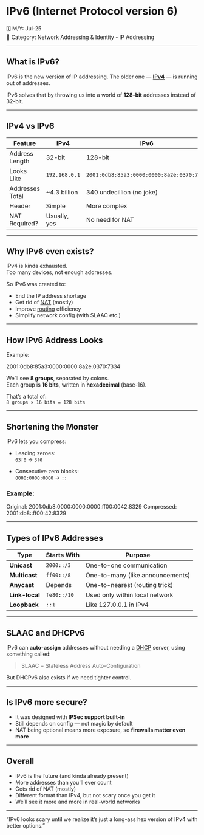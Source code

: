 # IPv6 (Internet Protocol version 6)

🗓️ M/Y: Jul-25  
📂 Category: Network Addressing & Identity - IP Addressing 

---

## What is IPv6?

IPv6 is the new version of IP addressing. The older one — [**IPv4**](https://github.com/orze4r/Networking-Journey/blob/main/5.%20Network%20Addressing%20%26%20Identity/5.1%20-%20IP%20Addressing/5.1.1%20-%20IPv4%20Address.md) — is running out of addresses.

IPv6 solves that by throwing us into a world of **128-bit** addresses instead of 32-bit.

---

##  IPv4 vs IPv6

| Feature       | IPv4                | IPv6                                   |
|---------------|---------------------|----------------------------------------|
| Address Length | 32-bit              | 128-bit                                |
| Looks Like     | `192.168.0.1`       | `2001:0db8:85a3:0000:0000:8a2e:0370:7334` |
| Addresses Total | ~4.3 billion        | 340 undecillion (no joke)              |
| Header         | Simple              | More complex                           |
| NAT Required?  | Usually, yes        | No need for NAT                        |

---

## Why IPv6 even exists?

IPv4 is kinda exhausted.  
Too many devices, not enough addresses.

So IPv6 was created to:
- End the IP address shortage
- Get rid of [NAT](https://github.com/orze4r/Networking-Journey/blob/main/5.%20Network%20Addressing%20%26%20Identity/5.1%20-%20IP%20Addressing/5.1.8%20-%20NAT%20%26%20CGNAT.md) (mostly)
- Improve [routing](https://github.com/orze4r/Networking-Journey/blob/main/8.%20Other%20Network%20Services%20%26%20Practical%20Concepts/Routing.md) efficiency
- Simplify network config (with SLAAC etc.)

---

## How IPv6 Address Looks

Example:

2001:0db8:85a3:0000:0000:8a2e:0370:7334

We’ll see **8 groups**, separated by colons.  
Each group is **16 bits**, written in **hexadecimal** (base-16).

That’s a total of:  
`8 groups × 16 bits = 128 bits`

---

## Shortening the Monster

IPv6 lets you compress:

- Leading zeroes:  
  `03f0` → `3f0`

- Consecutive zero blocks:  
  `0000:0000:0000` → `::`

### Example:

Original:     2001:0db8:0000:0000:0000:ff00:0042:8329
Compressed:   2001:db8::ff00:42:8329

---

## Types of IPv6 Addresses

| Type             | Starts With     | Purpose                          |
|------------------|-----------------|----------------------------------|
| **Unicast**      | `2000::/3`      | One-to-one communication         |
| **Multicast**    | `ff00::/8`      | One-to-many (like announcements) |
| **Anycast**      | Depends         | One-to-nearest (routing trick)   |
| **Link-local**   | `fe80::/10`     | Used only within local network   |
| **Loopback**     | `::1`           | Like 127.0.0.1 in IPv4           |

---

## SLAAC and DHCPv6

IPv6 can **auto-assign** addresses without needing a [DHCP](https://github.com/orze4r/Networking-Journey/blob/main/8.%20Other%20Network%20Services%20%26%20Practical%20Concepts/DHCP.md) server, using something called:

> SLAAC = Stateless Address Auto-Configuration

But DHCPv6 also exists if we need tighter control.

---

## Is IPv6 more secure?

- It was designed with **IPSec support built-in**  
- Still depends on config — not magic by default  
- NAT being optional means more exposure, so **firewalls matter even more**

---

## Overall

- IPv6 is the future (and kinda already present)
- More addresses than you'll ever count
- Gets rid of NAT (mostly)
- Different format than IPv4, but not scary once you get it
- We’ll see it more and more in real-world networks

---



 “IPv6 looks scary until we realize it’s just a long-ass hex version of IPv4 with better options.”

